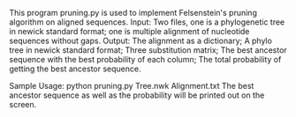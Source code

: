 This program pruning.py is used to implement Felsenstein's pruning algorithm on aligned sequences.
Input: Two files, one is a phylogenetic tree in newick standard format; one is multiple alignment of nucleotide sequences without gaps.
Output: The alignment as a dictionary; 
        A phylo tree in newick standard format; 
        Three substitution matrix; 
        The best ancestor sequence with the best probability of each column;
        The total probability of getting the best ancestor sequence.

Sample Usage: python pruning.py Tree.nwk Alignment.txt
The best ancestor sequence as well as the probability will be printed out on the screen.
